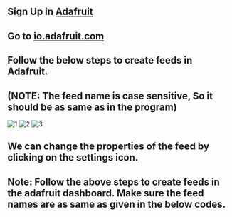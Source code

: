 ## Sign Up in [Adafruit](https://accounts.adafruit.com/users/sign_up)
## Go to [io.adafruit.com](https://io.adafruit.com/)
## Follow the below steps to create feeds in Adafruit.

## (NOTE: The feed name is case sensitive, So it should be as same as in the program)
![1](http://funkyimg.com/i/2PppK.jpg)
![2](http://funkyimg.com/i/2PppL.jpg)
![3](http://funkyimg.com/i/2PppM.jpg)
## We can change the properties of the feed by clicking on the settings icon.

## Note: Follow the above steps to create feeds in the adafruit dashboard. Make sure the feed names are as same as given in the below codes.
